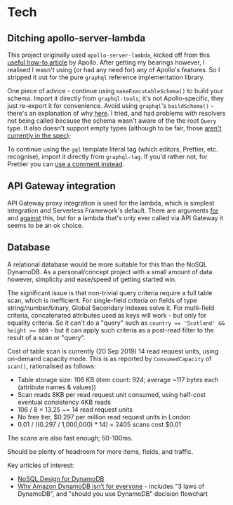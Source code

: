 # Tech

## Ditching apollo-server-lambda

This project originally used `apollo-server-lambda`, kicked off from this [useful how-to article](https://www.apollographql.com/docs/apollo-server/deployment/lambda/) by Apollo. After getting my bearings however, I realised I wasn't using (or had any need for) any of Apollo's features. So I stripped it out for the pure `graphql` reference implementation library.

One piece of advice - continue using `makeExecutableSchema()` to build your schema. Import it directly from `graphql-tools`; it's not Apollo-specific, they just re-export it for convenience. Avoid using `graphql`'s `buildSchema()` - there's an explanation of why [here](https://stackoverflow.com/questions/53984094/notable-differences-between-buildschema-and-graphqlschema). I tried, and had problems with resolvers not being called because the schema wasn't aware of the the root `Query` type. It also doesn't support empty types (although to be fair, those [aren't currently in the spec](https://github.com/graphql/graphql-spec/issues/568));

To continue using the `gql` template literal tag (which editors, Prettier, etc. recognise), import it directly from `graphql-tag`. If you'd rather not, for Prettier you can [use a comment instead](https://github.com/prettier/prettier/issues/4360#issuecomment-392391729).

## API Gateway integration

API Gateway proxy integration is used for the lambda, which is simplest integration and Serverless Framework's default. There are arguments [for](https://www.stackery.io/blog/why-you-should-use-api-gateway-proxy-integration-with-lambda/) and [against](https://read.acloud.guru/how-you-should-and-should-not-use-the-api-gateway-proxy-integration-f9e35479b993) this, but for a lambda that's only ever called via API Gateway it seems to be an ok choice.

## Database

A relational database would be more suitable for this than the NoSQL DynamoDB. As a personal/concept project with a small amount of data however, simplicity and ease/speed of getting started win.

The significant issue is that non-trivial query criteria require a full table scan, which is inefficient. For single-field criteria on fields of type string/number/binary, Global Secondary Indexes solve it. For multi-field criteria, concatenated attributes used as keys will work - but only for equality criteria. So it can't do a "query" such as `country == 'Scotland' && height >= 800` - but it can apply such criteria as a post-read filter to the result of a scan or "query".

Cost of table scan is currently (20 Sep 2019) 14 read request units, using on-demand capacity mode. This is as reported by `ConsumedCapacity` of `scan()`, rationalised as follows:

- Table storage size: 106 KB (item count: 924; average ~117 bytes each (attribute names & values))
- Scan reads 8KB per read request unit consumed, using half-cost eventual consistency 4KB reads
- 106 / 8 = 13.25 ~= 14 read request units
- No free tier, \$0.297 per million read request units in London
- 0.01 / ((0.297 / 1,000,000) \* 14) = 2405 scans cost \$0.01

The scans are also fast enough; 50-100ms.

Should be plenty of headroom for more items, fields, and traffic.

Key articles of interest:

- [NoSQL Design for DynamoDB](https://docs.aws.amazon.com/amazondynamodb/latest/developerguide/bp-general-nosql-design.html)
- [Why Amazon DynamoDB isn’t for everyone](https://read.acloud.guru/why-amazon-dynamodb-isnt-for-everyone-and-how-to-decide-when-it-s-for-you-aefc52ea9476) - includes "3 laws of DynamoDB", and "should you use DynamoDB" decision flowchart
